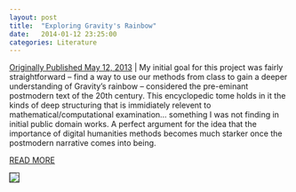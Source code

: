 ```yaml
---
layout: post
title:  "Exploring Gravity's Rainbow"
date:   2014-01-12 23:25:00
categories: Literature
---
```


[Originally Published May 12, 2013][Rainbow] | My initial goal for this project was fairly straightforward – find a way to use our methods from class to gain a deeper understanding of Gravity’s rainbow – considered the pre-eminant postmodern text of the 20th century. This encyclopedic tome holds in it the kinds of deep structuring that is immidiately relevent to mathematical/computational examination… something I was not finding in initial public domain works. A perfect argument for the idea that the importance of digital humanities methods becomes much starker once the postmodern narrative comes into being.

[READ MORE][Rainbow]


<img src="{{ site.url }}/assets/rainbow.png" border=1>

[Rainbow]:http://andersondh2.commons.gc.cuny.edu/2013/05/12/exploring-gravitys-rainbow/